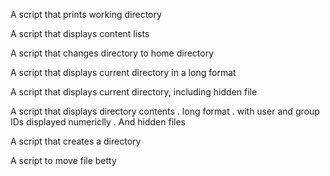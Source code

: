 A script that prints working directory

A script that displays content lists

A script that changes directory to home directory

A script that displays current directory in a long format

A script that displays current directory, including hidden file

A script that displays directory contents
	. long format
	. with user and group IDs displayed numericlly
	. And hidden files

A script that creates a directory

A script to move file betty   
